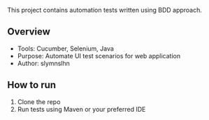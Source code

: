 
This project contains automation tests written using BDD approach.

## Overview
- Tools: Cucumber, Selenium, Java
- Purpose: Automate UI test scenarios for web application
- Author: slymnslhn

## How to run
1. Clone the repo
2. Run tests using Maven or your preferred IDE
